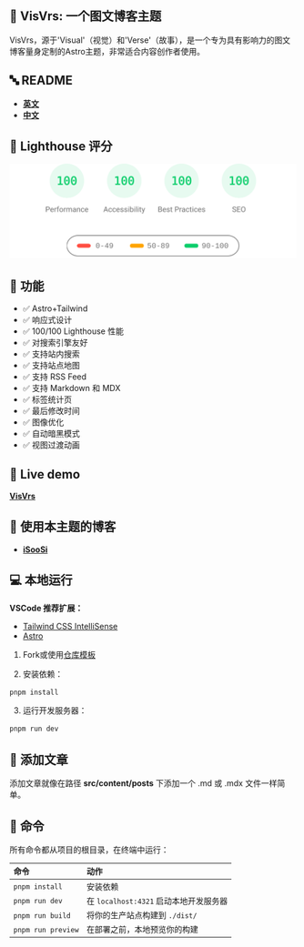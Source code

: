 
## 🚀 VisVrs: 一个图文博客主题

VisVrs，源于'Visual'（视觉）和'Verse'（故事），是一个专为具有影响力的图文博客量身定制的Astro主题，非常适合内容创作者使用。


## 🔤 README

- [**英文**](https://github.com/isooosi/VisVrs/blob/main/README.md)
- [**中文**](https://github.com/isooosi/VisVrs/blob/main/README.zh.md)

## 💯 Lighthouse 评分

<p align="center">
  <a href="https://pagespeed.web.dev/analysis/https-visvrs-vercel-app/iv2xknok2a?form_factor=mobile">
    <img width="510" alt="Visvrs Lighthouse 评分" src="public/visvrs-lighthouse-score.svg">
  <a>
</p>

## 🎉 功能

- ✅ Astro+Tailwind
- ✅ 响应式设计
- ✅ 100/100 Lighthouse 性能
- ✅ 对搜索引擎友好
- ✅ 支持站内搜索
- ✅ 支持站点地图
- ✅ 支持 RSS Feed
- ✅ 支持 Markdown 和 MDX
- ✅ 标签统计页
- ✅ 最后修改时间
- ✅ 图像优化
- ✅ 自动暗黑模式
- ✅ 视图过渡动画

## 👬 Live demo

[**VisVrs**](visvrs.vercel.app)

## 👬 使用本主题的博客

- [**iSooSi**](https://isoosi.xyz)

## 💻 本地运行

**VSCode 推荐扩展：**

- [Tailwind CSS IntelliSense](https://marketplace.visualstudio.com/items?itemName=bradlc.vscode-tailwindcss)
- [Astro](https://marketplace.visualstudio.com/items?itemName=astro-build.astro-vscode)

1. Fork或使用[仓库模板](https://github.com/isooosi/VisVrs)

2. 安装依赖：

```bash
pnpm install
```

3. 运行开发服务器：

```bash
pnpm run dev
```

## 📄 添加文章

添加文章就像在路径 **src/content/posts** 下添加一个 .md 或 .mdx 文件一样简单。

## 🧞 命令

所有命令都从项目的根目录，在终端中运行：

| 命令               | 动作                                         |
| :----------------- | :------------------------------------------- |
| `pnpm install`     | 安装依赖                                      |
| `pnpm run dev`     | 在 `localhost:4321` 启动本地开发服务器        |
| `pnpm run build`   | 将你的生产站点构建到 `./dist/`               |
| `pnpm run preview` | 在部署之前，本地预览你的构建                 |
